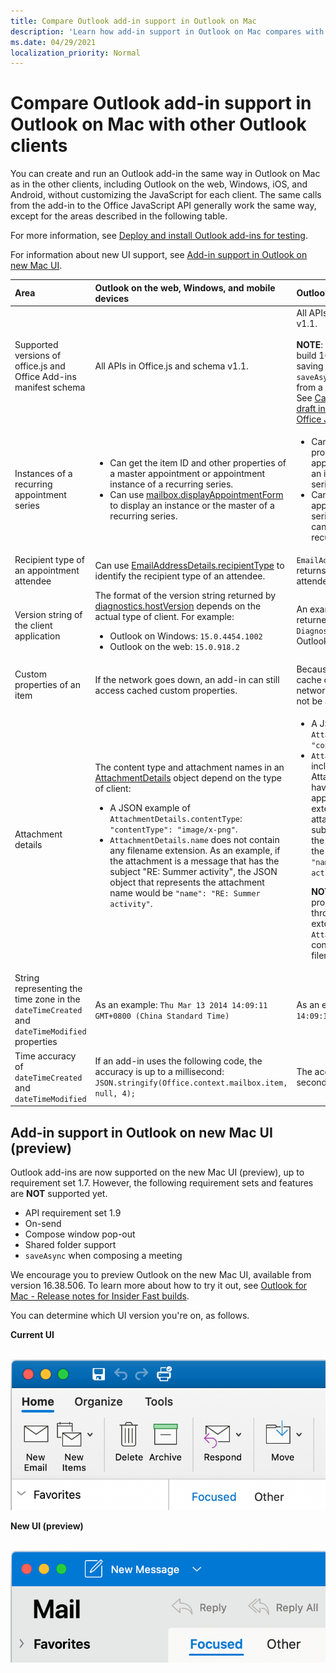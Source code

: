 ```yaml
---
title: Compare Outlook add-in support in Outlook on Mac
description: 'Learn how add-in support in Outlook on Mac compares with other Outlook clients.'
ms.date: 04/29/2021
localization_priority: Normal
---
```


# Compare Outlook add-in support in Outlook on Mac with other Outlook clients

You can create and run an Outlook add-in the same way in Outlook on Mac as in the other clients, including Outlook on the web, Windows, iOS, and Android, without customizing the JavaScript for each client. The same calls from the add-in to the Office JavaScript API generally work the same way, except for the areas described in the following table.

For more information, see [Deploy and install Outlook add-ins for testing](testing-and-tips.md).

For information about new UI support, see [Add-in support in Outlook on new Mac UI](#add-in-support-in-outlook-on-new-mac-ui-preview).

| Area | Outlook on the web, Windows, and mobile devices | Outlook on Mac |
|:-----|:-----|:-----|
| Supported versions of office.js and Office Add-ins manifest schema | All APIs in Office.js and schema v1.1. | All APIs in Office.js and schema v1.1.<br><br>**NOTE**: In Outlook on Mac, only build 16.35.308 or later supports saving a meeting. Otherwise, the `saveAsync` method fails when called from a meeting in compose mode. See [Cannot save a meeting as a draft in Outlook for Mac by using Office JS API](https://support.microsoft.com/help/4505745) for a workaround. |
| Instances of a recurring appointment series | <ul><li>Can get the item ID and other properties of a master appointment or appointment instance of a recurring series.</li><li>Can use [mailbox.displayAppointmentForm](../reference/objectmodel/preview-requirement-set/office.context.mailbox.md#methods) to display an instance or the master of a recurring series.</li></ul> | <ul><li>Can get the item ID and other properties of the master appointment, but not those of an instance of a recurring series.</li><li>Can display the master appointment of a recurring series. Without the item ID, cannot display an instance of a recurring series.</li></ul> |
| Recipient type of an appointment attendee | Can use [EmailAddressDetails.recipientType](/javascript/api/outlook/office.emailaddressdetails#recipienttype) to identify the recipient type of an attendee. | `EmailAddressDetails.recipientType` returns `undefined` for appointment attendees. |
| Version string of the client application | The format of the version string returned by [diagnostics.hostVersion](/javascript/api/outlook/office.diagnostics#hostversion) depends on the actual type of client. For example:<ul><li>Outlook on Windows: `15.0.4454.1002`</li><li>Outlook on the web: `15.0.918.2`</li></ul> |An example of the version string returned by `Diagnostics.hostVersion` on Outlook on Mac: `15.0 (140325)` |
| Custom properties of an item | If the network goes down, an add-in can still access cached custom properties. | Because Outlook on Mac does not cache custom properties, if the network goes down, add-ins would not be able to access them. |
| Attachment details | The content type and attachment names in an [AttachmentDetails](/javascript/api/outlook/office.attachmentdetails) object depend on the type of client:<ul><li>A JSON example of `AttachmentDetails.contentType`: `"contentType": "image/x-png"`. </li><li>`AttachmentDetails.name` does not contain any filename extension. As an example, if the attachment is a message that has the subject "RE: Summer activity", the JSON object that represents the attachment name would be `"name": "RE: Summer activity"`.</li></ul> | <ul><li>A JSON example of `AttachmentDetails.contentType`: `"contentType" "image/png"`</li><li>`AttachmentDetails.name` always includes a filename extension. Attachments that are mail items have a .eml extension, and appointments have a .ics extension. As an example, if an attachment is an email with the subject "RE: Summer activity", the JSON object that represents the attachment name would be `"name": "RE: Summer activity.eml"`.<p>**NOTE**: If a file is programmatically attached (e.g through an add-in) without an extension then the `AttachmentDetails.name`  will not contain the extension as part of filename.</p></li></ul> |
| String representing the time zone in the `dateTimeCreated` and `dateTimeModified` properties |As an example: `Thu Mar 13 2014 14:09:11 GMT+0800 (China Standard Time)` | As an example: `Thu Mar 13 2014 14:09:11 GMT+0800 (CST)` |
| Time accuracy of `dateTimeCreated` and `dateTimeModified` | If an add-in uses the following code, the accuracy is up to a millisecond:<br/>`JSON.stringify(Office.context.mailbox.item, null, 4);`| The accuracy is up to only a second. |

## Add-in support in Outlook on new Mac UI (preview)

Outlook add-ins are now supported on the new Mac UI (preview), up to requirement set 1.7. However, the following requirement sets and features are **NOT** supported yet.

- API requirement set 1.9
- On-send
- Compose window pop-out
- Shared folder support
- `saveAsync` when composing a meeting

We encourage you to preview Outlook on the new Mac UI, available from version 16.38.506. To learn more about how to try it out, see [Outlook for Mac - Release notes for Insider Fast builds](https://support.microsoft.com/office/d6347358-5613-433e-a49e-a9a0e8e0462a).

You can determine which UI version you're on, as follows.

**Current UI**

&nbsp;&nbsp;&nbsp;&nbsp;![Current UI on Mac](../images/outlook-on-mac-classic.png)

**New UI (preview)**

&nbsp;&nbsp;&nbsp;&nbsp;![New UI in preview on Mac](../images/outlook-on-mac-new.png)
